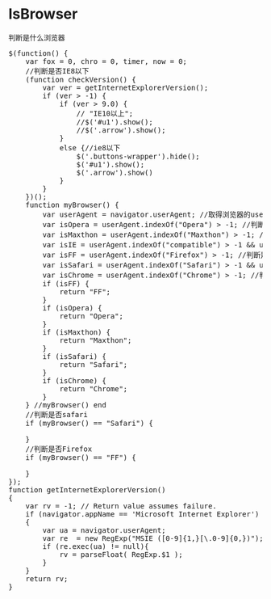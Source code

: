 # IsBrowser
判断是什么浏览器

<pre>
$(function() {
    var fox = 0, chro = 0, timer, now = 0;
    //判断是否IE8以下
    (function checkVersion() {
        var ver = getInternetExplorerVersion();
        if (ver > -1) {
            if (ver > 9.0) {
                // "IE10以上";
                //$('#u1').show();
                //$('.arrow').show();
            }
            else {//ie8以下
                $('.buttons-wrapper').hide();
                $('#u1').show();
                $('.arrow').show()
            }
        }
    })();
    function myBrowser() {
        var userAgent = navigator.userAgent; //取得浏览器的userAgent字符串
        var isOpera = userAgent.indexOf("Opera") > -1; //判断是否Opera
        var isMaxthon = userAgent.indexOf("Maxthon") > -1; //判断是否傲游3.0
        var isIE = userAgent.indexOf("compatible") > -1 && userAgent.indexOf("MSIE") > -1 && !isOpera; //判断是否IE
        var isFF = userAgent.indexOf("Firefox") > -1; //判断是否Firefox
        var isSafari = userAgent.indexOf("Safari") > -1 && userAgent.indexOf("Chrome") < 1; //判断是否Safari
        var isChrome = userAgent.indexOf("Chrome") > -1; //判断是否Chrome
        if (isFF) {
            return "FF";
        }
        if (isOpera) {
            return "Opera";
        }
        if (isMaxthon) {
            return "Maxthon";
        }
        if (isSafari) {
            return "Safari";
        }
        if (isChrome) {
            return "Chrome";
        }
    } //myBrowser() end
    //判断是否safari
    if (myBrowser() == "Safari") {
        
    }
    //判断是否Firefox
    if (myBrowser() == "FF") {
        
    }
});
function getInternetExplorerVersion()
{
    var rv = -1; // Return value assumes failure.
    if (navigator.appName == 'Microsoft Internet Explorer')
    {
        var ua = navigator.userAgent;
        var re  = new RegExp("MSIE ([0-9]{1,}[\.0-9]{0,})");
        if (re.exec(ua) != null){
            rv = parseFloat( RegExp.$1 );
        }
    }
    return rv;
}



</pre>
